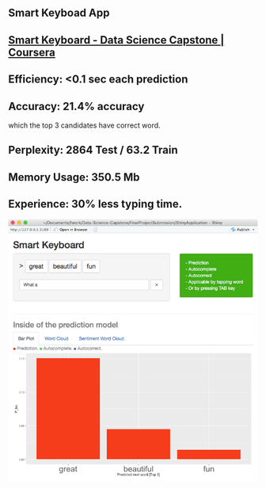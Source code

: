 ## Smart Keyboad App

[Smart Keyboard - Data Science Capstone | Coursera](http://rpubs.com/dr_orange_jr/SmartKey)
-------------

**Efficiency:** <0.1 sec each prediction
-------------

**Accuracy:**  21.4% accuracy
-------------
which the top 3 candidates have correct word.

**Perplexity:** 2864 Test / 63.2 Train
-------------

**Memory Usage:** 350.5 Mb
-------------

**Experience:**  30% less typing time.
-------------

![](../Rpresentation/res/App_large.png)
